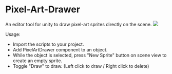 # Pixel-Art-Drawer
An editor tool for unity to draw pixel-art sprites directly on the scene.
![](https://github.com/atidos/Pixel-Art-Drawer/blob/main/preview.gif)

Usage:
- Import the scripts to your project.
- Add PixelArtDrawer component to an object.
- While the object is selected, press "New Sprite" button on scene view to create an empty sprite.
- Toggle "Draw" to draw. (Left click to draw / Right click to delete)
